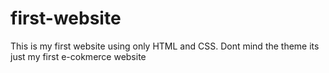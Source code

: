 # first-website
This is my first website using only HTML and CSS. Dont mind the theme its just my first e-cokmerce website
